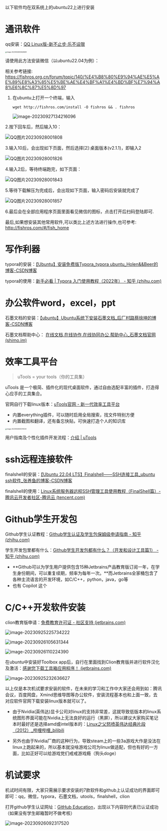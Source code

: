 以下软件均在双系统上的ubuntu22上进行安装

# 通讯软件

qq安装：[QQ Linux版-新不止步·乐不设限](https://im.qq.com/linuxqq/index.shtml)

<img src="https://s2.loli.net/2023/09/29/2EGh18uUoXCkZyp.png" alt="image-20230926083828680" style="zoom:33%;" />

请使用此方法安装微信（以ubuntu22.04为例）：

相关参考链接: https://fishros.org.cn/forum/topic/140/%E4%B8%80%E9%94%AE%E5%AE%89%E8%A3%85%E5%BE%AE%E4%BF%A1%E4%BD%BF%E7%94%A8%E6%8C%87%E5%8D%97

1. 在ubuntu上打开一个终端，输入

    ```
    wget http://fishros.com/install -O fishros && . fishros
    ```

    ![image-20230927134216096](https://czc1.oss-cn-chengdu.aliyuncs.com/img_for/image-20230927134216096.png)



2.按下回车后，然后输入10：

![QQ图片20230928001808](https://buguai.oss-cn-shenzhen.aliyuncs.com/img/QQ%E5%9B%BE%E7%89%8720230928001808.jpg)

3.输入10后，会出现如下页面，然后选择[2]:桌面版本(v2.1.1)，即输入2

![QQ图片20230928001826](https://buguai.oss-cn-shenzhen.aliyuncs.com/img/QQ%E5%9B%BE%E7%89%8720230928001826.jpg)

4.输入2后，等待终端跑完，如下页面：

![QQ图片20230928001843](https://buguai.oss-cn-shenzhen.aliyuncs.com/img/QQ%E5%9B%BE%E7%89%8720230928001843.jpg)

5.等待下载解压为完成后，会出现如下页面，输入密码后安装就完成了

![QQ图片20230928001857](https://buguai.oss-cn-shenzhen.aliyuncs.com/img/QQ%E5%9B%BE%E7%89%8720230928001857.jpg)

6.最后会在全部应用程序页面里面看见微信的图标，点击打开后扫码登陆即可.

最后,如果想安装其他常用软件,可以类比上述方法进行操作,也可参考: http://fishros.com/#/fish_home

# 写作利器

typora的安装：[【Ubuntu】安装免费版Typora_typora ubuntu_Holen&&Beer的博客-CSDN博客](https://blog.csdn.net/Holenxr/article/details/130812550)

typora的使用：[新手必看 | Typora 入门使用教程（2022年） - 知乎 (zhihu.com)](https://zhuanlan.zhihu.com/p/515945667)







# 办公软件word，excel，ppt

石墨文档的安装：[【ubuntu】Ubuntu系统下安装石墨文档_后厂村路蔡徐坤的博客-CSDN博客](https://blog.csdn.net/zeye5731/article/details/125580158)

石墨文档帮助中心： [在线文档,在线协作,在线协同办公,帮助中心_石墨文档官网 (shimo.im)](https://shimo.im/help)







# 效率工具平台

> uTools = your tools（你的工具集）

uTools 是一个极简、插件化的现代桌面软件，通过自由选配丰富的插件，打造得心应手的工具集合。

官网自行下载linux版本：[uTools官网 - 新一代效率工具平台](https://u.tools/)

* 内置everything插件，可以随时启用全局搜索，找文件特别方便
* 内置截图和翻译，还有备忘快贴，可快速打造个人的知识库

<img src="https://s2.loli.net/2023/09/29/PmuKYBtRI79rcNE.png" alt="image-20230926083314334" style="zoom: 33%;" />

用户指南及个性化插件开发流程：[介绍 | uTools](https://u.tools/docs/guide/about-uTools.html#utools-是什么)







# ssh远程连接软件

finalshell的安装：[【Ubuntu 22.04 LTS】Finalshell——SSH连接工具_ubuntu ssh软件_张养鱼的博客-CSDN博客](https://blog.csdn.net/weixin_43965882/article/details/125821501)

finalshell的使用：[Linux系统服务器远程SSH管理工具使用教程（FinalShell篇）-腾讯云开发者社区-腾讯云 (tencent.com)](https://cloud.tencent.com/developer/article/2160434)







# Github学生开发包

Github学生认证教程：[Github学生认证及学生包保姆级申请指南 - 知乎 (zhihu.com)](https://zhuanlan.zhihu.com/p/578964972)

学生开发包里都有什么：[Github学生开发包都有什么？（开发和设计工具篇1） - 知乎 (zhihu.com)](https://zhuanlan.zhihu.com/p/422881276)

* **Github可以为学生用户提供包含15种Jetbrains产品教育版订阅一年，在学生身份期间，可以重复续期，频率为每年一次。**而Jetbrains全家桶包含了各种主流语言的开发环境，如C/C++，python，java，go等
* 也有 Copilot 这个







# C/C++开发软件安装

clion教育版申请：[免费教育许可证 - 社区支持 (jetbrains.com)](https://www.jetbrains.com/zh-cn/community/education/#students)

![image-20230925225734222](https://s2.loli.net/2023/09/29/NDrJnVomgBI2i9W.png)

![image-20230926105631344](https://s2.loli.net/2023/09/29/bg3vs8OUAoxdfJj.png)

![image-20230926110224390](https://s2.loli.net/2023/09/29/ZH1Bea8F9tNzT7S.png)

在ubuntu中安装好Toolbox app后，自行在里面找到Clion教育版并进行软件汉化及激活：[感谢您下载工具箱应用程序！ (jetbrains.com)](https://www.jetbrains.com/toolbox-app/download/download-thanks.html?platform=linux)

![image-20230925232636627](https://s2.loli.net/2023/09/29/KMAJnaDLfNYl5Gb.png)





以上仅是本次机试要求安装的软件，在未来的学习和工作中大家还会用到如：腾讯会议，百度网盘，Xmind思维导图等办公软件，安装流程基本也和上面一致，去对应软件官网下载安装linux版本就可以了。

* 由于Nvidia(英伟达)显卡公司对linux的支持非常差，这就导致低版本的linux系统图形界面可能在Nvidia上无法良好的运行（黑屏），所以建议大家购买笔记本时最好还是选择amd或intel版本的：[Linux之父怒喷英伟达经典片段（2012）_哔哩哔哩_bilibili](https://www.bilibili.com/video/BV1tv4y1h74S/?spm_id_from=333.337.search-card.all.click&vd_source=1f5ac6c2728a551023ac56db1a056cff)

* 另外也由于Nvidia厂商的这种行为，导致steam上的一些3a游戏大作是没法在linux上跑起来的，所以基本就没啥游戏公司为linux做适配，但也有好的一方面，比如正好可以给游戏党们戒戒游戏瘾（狗头doge）







# 机试要求

机试时间有限，大家只需展示要求安装的7款软件和github上认证成功的界面即可即可：qq，微信，typora，石墨文档，utools，finalshell，clion

打开github学生认证网址：[GitHub Education](https://education.github.com/globalcampus/student)，出现以下内容则代表已认证成功（如果没有学生邮箱暂时不做考核）

![image-20230926092317520](https://s2.loli.net/2023/09/29/p2klbScvPnXCmJR.png)





